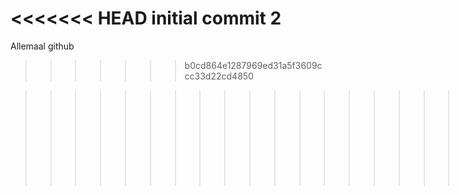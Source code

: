 <<<<<<< HEAD
initial commit 2
=======
Allemaal github
>>>>>>> b0cd864e1287969ed31a5f3609ccc33d22cd4850

>>>>>>>>>>>>>>>>>>>>.
test push
